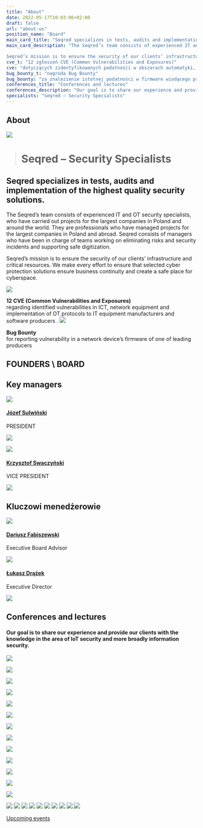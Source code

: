 ```yaml
---
title: "About"
date: 2022-05-17T10:03:06+02:00
draft: false
url: "about-us"
position_name: "Board"
main_card_title: "Seqred specializes in tests, audits and implementation of the highest quality security solutions"
main_card_description: "The Seqred’s team consists of experienced IT and OT security specialists, who have carried out projects for the largest companies in Poland and around the world. They are professionals who have managed projects for the largest companies in Poland and abroad. Seqred consists of managers who have been in charge of teams working on eliminating risks and security incidents and supporting safe digitization.

Seqred’s mission is to ensure the security of our clients’ infrastructure and critical resources. We make every effort to ensure that selected cyber protection solutions ensure business continuity and create a safe place for cyberspace."
cve_t: "12 zgłoszeń CVE (Common Vulnerabilities and Exposures)"
cve: "dotyczących zidentyfikowanych podatności w obszarach automatyki, osprzętu sieciowego oraz implementacji protokołów OT do producentów urządzeń teleinformatycznych i producentów oprogramowania"
bug_bounty_t: "nagroda Bug Bounty"
bug_bounty: "za znalezienie istotnej podatności w firmware wiodącego producenta urządzeń sieciowych"
conferences_title: "Conferences and lectures"
conferences_description: "Our goal is to share our experience and provide our clients with the knowledge in the area of IoT security and more broadly information security."
specialists: "Seqred – Security Specialists"
---
```


About
-----

![](/img/about/rsz_seqred_sulwinski_swaczynski.jpg)

> Seqred – Security Specialists
> =============================

**Seqred specializes in tests, audits and implementation of the highest quality security solutions.**
-----------------------------------------------------------------------------------------------------

The Seqred’s team consists of experienced IT and OT security specialists, who have carried out projects for the largest companies in Poland and around the world. They are professionals who have managed projects for the largest companies in Poland and abroad. Seqred consists of managers who have been in charge of teams working on eliminating risks and security incidents and supporting safe digitization.

Seqred’s mission is to ensure the security of our clients’ infrastructure and critical resources. We make every effort to ensure that selected cyber protection solutions ensure business continuity and create a safe place for cyberspace.

![](/img/about/ik_vulnerability.png)

**12 CVE (Common Vulnerabilities and Exposures)**  
regarding identified vulnerabilities in ICT, network equipment and implementation of OT protocols to IT equipment manufacturers and software producers
.
![](/img/about/ik_Bug_Bounty_1.png)

**Bug Bounty**  
for reporting vulnerability in a network device’s firmware of one of leading producers

FOUNDERS \\ BOARD
-----------------

Key managers
------------

[![](/img/about/Jozef_Sulwinski_Seqred.jpg)](https://seqred.pl/en/jozef-sulwinski-2/)

#### [**Józef Sulwiński**](https://seqred.pl/en/jozef-sulwinski-2/)  
PRESIDENT

[![](/img/about/LinkedIn_logo-1.jpg)](https://pl.linkedin.com/in/jozefsulwinski)

[![](/img/about/Krzysztof_Swaczynski_Seqred.jpg)](https://seqred.pl/en/krzysztof-swaczynski-2/)

#### [**Krzysztof Swaczyński**](https://seqred.pl/en/krzysztof-swaczynski-2/)  
VICE PRESIDENT

[![](/img/about/LinkedIn_logo-1.jpg)](https://pl.linkedin.com/in/kswaczynski)

Kluczowi menedżerowie
---------------------

[![](/img/about/Dariusz_Fabiszewski_Seqred.png)](https://seqred.pl/en/dariusz-fabiszewski-2/)

#### [**Dariusz Fabiszewski**](https://seqred.pl/en/dariusz-fabiszewski-2/)  
Executive Board Advisor

[![](/img/about/Lukasz_Drazek_Seqred.jpg)](https://seqred.pl/en/lukasz-drazek-2)

#### [**Łukasz Drążek**](https://seqred.pl/en/lukasz-drazek-2)  
Executive Director

[![](/img/about/LinkedIn_logo-1.jpg)](https://www.linkedin.com/in/lukaszdrazek/)

Conferences and lectures
------------------------

#### Our goal is to share our experience and provide our clients with the knowledge in the area of IoT security and more broadly information security.

![](/img/about/InfraSEC_s.jpg)

![](/img/about/2019/10/ABSL_Summit_s-1.jpg)

![](/img/about/CC4ES_Konferencja.jpg)

![](/img/about/Ibcon_s.jpg)

![](/img/about/Projekt_BMS-1.jpg)

![](/img/about/PIU-1.jpg)

![](/img/about/Magenta_Secure_Industry_4.jpg)

![](/img/about/SIWE_logo2.jpg)

![](/img/about/Technology-Risk-Management-Forum-2020.jpg)

![](/img/about/Seqred_Security_PWNing.jpg)

![](/img/about/CS3_loggo_3D_300-1.jpg)

![](/img/about/Logo_What_the_Hack.jpg)

![](/img/about/KSC_Forum.jpg)

![](/img/about/InfraSEC_s.jpg) ![](/img/about/ABSL_Summit_s-1.jpg) ![](/img/about/CC4ES_Konferencja.jpg) ![](/img/about/Ibcon_s.jpg) ![](/img/about/Projekt_BMS-1.jpg) ![](/img/about/PIU-1.jpg) ![](/img/about/SIWE_logo2.jpg) ![](/img/about/Seqred_Security_PWNing.jpg) ![](/img/about/Logo_What_the_Hack.jpg) ![](/img/about/KSC_Forum.jpg)

[Upcoming events](https://seqred.pl/en/events/)